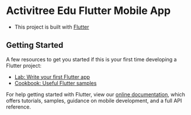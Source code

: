 # Activitree Edu Flutter Mobile App

- This project is built with [Flutter](https://flutter.dev)

## Getting Started

A few resources to get you started if this is your first time developing a Flutter project:

- [Lab: Write your first Flutter app](https://flutter.dev/docs/get-started/codelab)
- [Cookbook: Useful Flutter samples](https://flutter.dev/docs/cookbook)

For help getting started with Flutter, view our
[online documentation](https://flutter.dev/docs), which offers tutorials,
samples, guidance on mobile development, and a full API reference.

